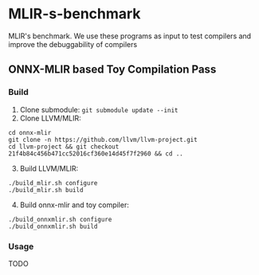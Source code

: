 # MLIR-s-benchmark
MLIR's benchmark. We use these programs as input to test compilers and improve the debuggability of compilers

## ONNX-MLIR based Toy Compilation Pass

### Build
1. Clone submodule: `git submodule update --init`
2. Clone LLVM/MLIR:
```
cd onnx-mlir
git clone -n https://github.com/llvm/llvm-project.git
cd llvm-project && git checkout 21f4b84c456b471cc52016cf360e14d45f7f2960 && cd ..
```
3. Build LLVM/MLIR:
```
./build_mlir.sh configure
./build_mlir.sh build
```
4. Build onnx-mlir and toy compiler:
```
./build_onnxmlir.sh configure
./build_onnxmlir.sh build
```

### Usage
TODO
